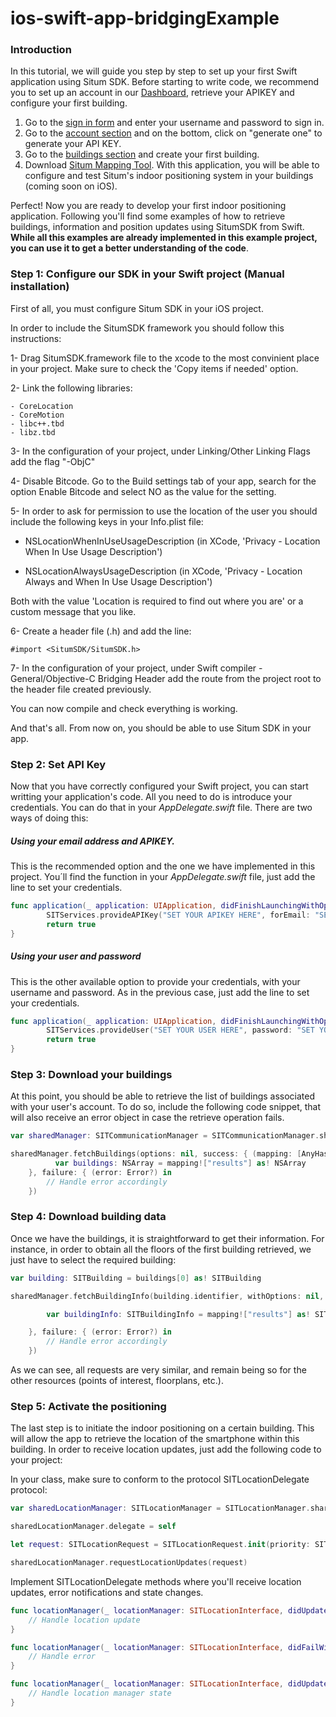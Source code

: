 # ios-swift-app-bridgingExample

### Introduction 

In this tutorial, we will guide you step by step to set up your first Swift application using Situm SDK. Before starting to write code, we recommend you to set up an account in our [Dashboard](https://dashboard.situm.es), retrieve your APIKEY and configure your first building.

1. Go to the [sign in form](http://dashboard.situm.es/accounts/register) and enter your username and password to sign in.
2. Go to the [account section](https://dashboard.situm.es/accounts/profile) and on the bottom, click on "generate one" to generate your API KEY.
3. Go to the [buildings section](http://dashboard.situm.es/buildings) and create your first building.
4. Download [Situm Mapping Tool](https://play.google.com/store/apps/details?id=es.situm.maps). With this application, you will be able to configure and test Situm's indoor positioning system in your buildings (coming soon on iOS).

Perfect! Now you are ready to develop your first indoor positioning application. Following you'll find some examples of how to retrieve buildings, information and position updates using SitumSDK from Swift. **While all this examples are already implemented in this example project, you can use it to get a better understanding of the code**.

### Step 1: Configure our SDK in your Swift project (Manual installation) 

First of all, you must configure Situm SDK in your iOS project.

In order to include the SitumSDK framework you should follow this instructions:

1- Drag SitumSDK.framework file to the xcode to the most convinient place in your project. Make sure to check the 'Copy items if needed' option.

2- Link the following libraries:

    - CoreLocation
    - CoreMotion
    - libc++.tbd
    - libz.tbd

3- In the configuration of your project, under Linking/Other Linking Flags add the flag "-ObjC"

4- Disable Bitcode. Go to the Build settings tab of your app, search for the option Enable Bitcode and select NO as the value for the setting.

5- In order to ask for permission to use the location of the user you should include the following keys in your Info.plist file:

* NSLocationWhenInUseUsageDescription (in XCode, 'Privacy - Location When In Use Usage Description')

* NSLocationAlwaysUsageDescription (in XCode, 'Privacy - Location Always and When In Use Usage Description') 

Both with the value 'Location is required to find out where you are' or a custom message that you like.

6- Create a header file (.h) and add the line:

```objc
#import <SitumSDK/SitumSDK.h>
```

7- In the configuration of your project, under Swift compiler - General/Objective-C Bridging Header add the route from the project root to the header file created previously.

You can now compile and check everything is working.

And that's all. From now on, you should be able to use Situm SDK in your app.

### Step 2: Set API Key 

Now that you have correctly configured your Swift project, you can start writting your application's code. All you need to do is introduce your credentials. You can do that in your _AppDelegate.swift_ file. There are two ways of doing this:

##### Using your email address and APIKEY.

This is the recommended option and the one we have implemented in this project. You´ll find the function in your _AppDelegate.swift_ file, just add the line to set your credentials.

```swift
func application(_ application: UIApplication, didFinishLaunchingWithOptions launchOptions: [UIApplicationLaunchOptionsKey: Any]?) -> Bool {
        SITServices.provideAPIKey("SET YOUR APIKEY HERE", forEmail: "SET YOUR EMAIL HERE")
        return true
}
```

##### Using your user and password

This is the other available option to provide your credentials, with your username and password. As in the previous case, just add the line to set your credentials.

```swift
func application(_ application: UIApplication, didFinishLaunchingWithOptions launchOptions: [UIApplicationLaunchOptionsKey: Any]?) -> Bool {
        SITServices.provideUser("SET YOUR USER HERE", password: "SET YOUR PASSWORD HERE")
        return true
}
```

### Step 3: Download your buildings 

At this point, you should be able to retrieve the list of buildings associated with your user's account. To do so, include the following code snippet, that will also receive an error object in case the retrieve operation fails.

```swift
var sharedManager: SITCommunicationManager = SITCommunicationManager.shared()

sharedManager.fetchBuildings(options: nil, success: { (mapping: [AnyHashable : Any]?) -> Void in
          var buildings: NSArray = mapping!["results"] as! NSArray
    }, failure: { (error: Error?) in
        // Handle error accordingly
    })
```

### Step 4: Download building data
Once we have the buildings, it is straightforward to get their information. For instance, in order to obtain all the floors of the first building retrieved, we just have to select the required building:

```swift
var building: SITBuilding = buildings[0] as! SITBuilding

sharedManager.fetchBuildingInfo(building.identifier, withOptions: nil, success: { (mapping: [AnyHashable: Any]?) -> Void in

        var buildingInfo: SITBuildingInfo = mapping!["results"] as! SITBuildingInfo

    }, failure: { (error: Error?) in
        // Handle error accordingly
    })
```

As we can see, all requests are very similar, and remain being so for the other resources (points of interest, floorplans, etc.).

### Step 5: Activate the positioning

The last step is to initiate the indoor positioning on a certain building. This will allow the app to retrieve the location of the smartphone within this building. In order to receive location updates, just add the following code to your project:

In your class, make sure to conform to the protocol SITLocationDelegate protocol:

```swift
var sharedLocationManager: SITLocationManager = SITLocationManager.sharedInstance()

sharedLocationManager.delegate = self

let request: SITLocationRequest = SITLocationRequest.init(priority: SITLocationPriority.highAccuracy, provider: SITLocationProvider.hybridProvider, updateInterval: 1, buildingID: building.identifier!, operationQueue: nil, options: nil)

sharedLocationManager.requestLocationUpdates(request)
```

Implement SITLocationDelegate methods where you'll receive location updates, error notifications and state changes.

```swift
func locationManager(_ locationManager: SITLocationInterface, didUpdate location: SITLocation) {
    // Handle location update
}

func locationManager(_ locationManager: SITLocationInterface, didFailWithError error: Error) {
    // Handle error
}

func locationManager(_ locationManager: SITLocationInterface, didUpdate state: SITLocationState) {
    // Handle location manager state
}
```
